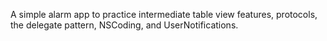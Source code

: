 A simple alarm app to practice intermediate table view features, protocols, the delegate pattern, NSCoding, and UserNotifications.

